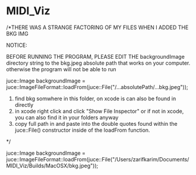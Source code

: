 # MIDI_Viz

/*THERE WAS A STRANGE FACTORING OF MY FILES WHEN I ADDED THE BKG IMG

 NOTICE:
 
 

BEFORE RUNNING THE PROGRAM, PLEASE EDIT THE backgroundImage directory
 string to the bkg.jpeg absolute path that works on your computer.
 otherwise the program will not be able to run

 juce::Image backgroundImage = juce::ImageFileFormat::loadFrom(juce::File("/...absolutePath/...bkg.jpeg"));
 
 1. find bkg somwhere in this folder, on xcode is can also be found in directly
 2. in xcode right click and click "Show File Inspector" or if not
in xcode, you can also find it in your folders anyway
 3. copy full path in and paste into the double quotes found within the juce::File() constructor inside of the loadFrom function.

*/

juce::Image backgroundImage = juce::ImageFileFormat::loadFrom(juce::File("/Users/zarifkarim/Documents/MIDI_Viz/Builds/MacOSX/bkg.jpeg"));

